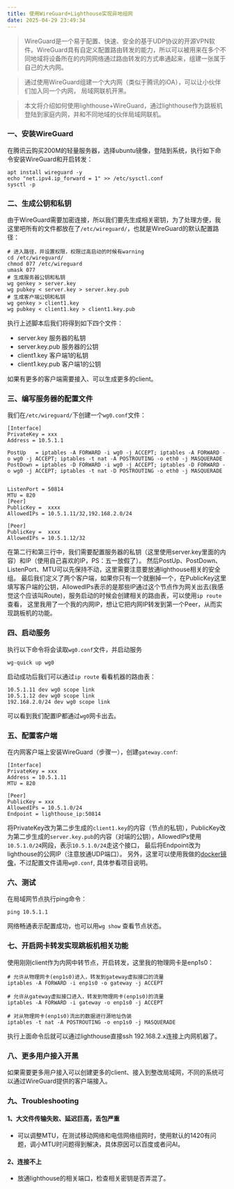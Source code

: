 ```yaml
---
title: 使用WireGuard+Lighthouse实现异地组网
date: 2025-04-29 23:49:34
---
```


> WireGuard是一个易于配置、快速、安全的基于UDP协议的开源VPN软件。WireGuard具有自定义配置路由转发的能力，所以可以被用来在多个不同地域将设备所在的内网网络通过路由转发的方式串通起来，组建一张属于自己的大内网。

> 通过使用WireGuard组建一个大内网（类似于腾讯的iOA），可以让小伙伴们加入同一个内网， 局域网联机开黑。

> 本文将介绍如何使用lighthouse+WireGuard，通过lighthouse作为跳板机登陆到家庭内网，并和不同地域的伙伴局域网联机。

### 一、安装WireGuard
在腾讯云购买200M的轻量服务器，选择ubuntu镜像，登陆到系统，执行如下命令安装WireGuard和开启转发：
```shell
apt install wireguard -y
echo "net.ipv4.ip_forward = 1" >> /etc/sysctl.conf
sysctl -p
```

### 二、生成公钥和私钥
由于WireGuard需要加密连接，所以我们要先生成相关密钥，为了处理方便，我这里吧所有的文件都放在了`/etc/wireguard/`，也就是WireGuard的默认配置路径：
```shell
# 进入路径，并设置权限，权限过高启动的时候有warning
cd /etc/wireguard/
chmod 077 /etc/wireguard
umask 077
# 生成服务器公钥和私钥
wg genkey > server.key
wg pubkey < server.key > server.key.pub
# 生成客户端公钥和私钥
wg genkey > client1.key
wg pubkey < client1.key > client1.key.pub
```

执行上述脚本后我们将得到如下四个文件：
- server.key 服务器的私钥
- server.key.pub 服务器的公钥
- client1.key 客户端1的私钥
- client1.key.pub 客户端1的公钥

如果有更多的客户端需要接入、可以生成更多的client。

### 三、编写服务器的配置文件
我们在`/etc/wireguard/`下创建一个`wg0.conf`文件：
```text
[Interface]
PrivateKey = xxx 
Address = 10.5.1.1 

PostUp   = iptables -A FORWARD -i wg0 -j ACCEPT; iptables -A FORWARD -o wg0 -j ACCEPT; iptables -t nat -A POSTROUTING -o eth0 -j MASQUERADE
PostDown = iptables -D FORWARD -i wg0 -j ACCEPT; iptables -D FORWARD -o wg0 -j ACCEPT; iptables -t nat -D POSTROUTING -o eth0 -j MASQUERADE


ListenPort = 50814 
MTU = 820
[Peer]
PublicKey =  xxxx
AllowedIPs = 10.5.1.11/32,192.168.2.0/24

[Peer]
PublicKey =  xxxx
AllowedIPs = 10.5.1.12/32
```
在第二行和第三行中，我们需要配置服务器的私钥（这里使用server.key里面的内容）和IP（使用自己喜欢的IP，PS：五一放假了）。
然后PostUp、PostDown、ListenPort、MTU可以先保持不动，这里需要注意要放通lighthouse相关的安全组。
最后我们定义了两个客户端，如果你只有一个就删掉一个，在PublicKey这里填写客户端的公钥，AllowedIPs表示的是那些IP通过这个节点作为网关出去(我感觉这个应该叫Route)，服务启动的时候会创建相关的路由表，可以使用`ip route` 查看， 这里我用了一个我的内网IP，想让它把内网IP转发到第一个Peer，从而实现跳板机的功能。

### 四、启动服务
执行以下命令将会读取`wg0.conf`文件，并启动服务
```shell
wg-quick up wg0
```
启动成功后我们可以通过`ip route` 看看机器的路由表：
```shell
10.5.1.11 dev wg0 scope link 
10.5.1.12 dev wg0 scope link 
192.168.2.0/24 dev wg0 scope link
```
可以看到我们配置IP都通过`wg0`网卡出去。

### 五、配置客户端
在内网客户端上安装WireGuard（步骤一），创建`gateway.conf`:
```text
[Interface]
PrivateKey = xxx
Address = 10.5.1.11 
MTU = 820

[Peer]
PublicKey = xxx
AllowedIPs = 10.5.1.0/24 
Endpoint = lighthouse_ip:50814 
```
将PrivateKey改为第二步生成的`client1.key`的内容（节点的私钥），PublicKey改为第二步生成的`server.key.pub`的内容（对端的公钥），AllowedIPs使用`10.5.1.0/24`网段，表示`10.5.1.0/24`走这个接口， 最后将Endpoint改为lighthouse的公网IP（注意放通UDP端口）。
另外，这里可以使用我做的[docker镜像](https://github.com/cocofhu/wireguard-proxy)，不过配置文件请用`wg0.conf`, 具体参看项目说明。

### 六、测试
在局域网节点执行ping命令：
```text
ping 10.5.1.1
```
网络畅通表示配置成功，也可以用`wg show` 查看节点状态。

### 七、开启网卡转发实现跳板机相关功能
使用刚刚client作为内网中转节点，开启转发，这里我的物理网卡是enp1s0：
```shell
# 允许从物理网卡(enp1s0)进入，转发到gateway虚拟接口的流量
iptables -A FORWARD -i enp1s0 -o gateway -j ACCEPT

# 允许从gateway虚拟接口进入，转发到物理网卡(enp1s0)的流量
iptables -A FORWARD -i gateway -o enp1s0 -j ACCEPT

# 对从物理网卡(enp1s0)流出的数据进行源地址伪装
iptables -t nat -A POSTROUTING -o enp1s0 -j MASQUERADE
```
执行上面命令后就可以通过lighthouse直接ssh 192.168.2.x连接上内网机器了。

### 八、更多用户接入开黑
如果需要更多用户接入可以创建更多的client、接入到整改局域网，不同的系统可以通过WireGuard提供的客户端接入。

### 九、Troubleshooting
#### 1、大文件传输失败、延迟巨高，丢包严重
- 可以调整MTU，在测试移动网络和电信网络组网时，使用默认的1420有问题，调小MTU时问题得到解决，具体原因可以百度或者问AI。
#### 2、连接不上
- 放通lighthouse的相关端口，检查相关密钥是否弄混了。




















